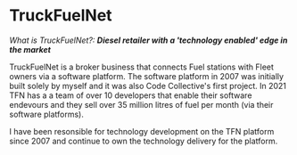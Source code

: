 # TruckFuelNet

*What is TruckFuelNet?:* ***Diesel retailer with a 'technology enabled' edge in the market***  

TruckFuelNet is a broker business that connects Fuel stations with Fleet owners via a software platform. The software platform in 2007 was initially built solely by myself and it was also Code Collective's first project. In 2021 TFN has a a team of over 10 developers that enable their software endevours and they sell over 35 million litres of fuel per month (via their software platforms).

I have been resonsible for technology development on the TFN platform since 2007 and continue to own the technology delivery for the platform.
